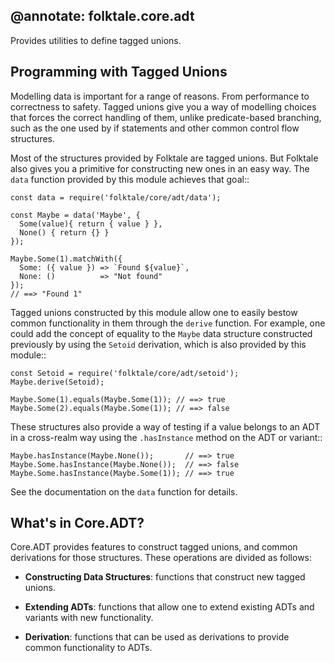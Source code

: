 @annotate: folktale.core.adt
---
Provides utilities to define tagged unions.


## Programming with Tagged Unions

Modelling data is important for a range of reasons. From performance
to correctness to safety. Tagged unions give you a way of modelling
choices that forces the correct handling of them, unlike predicate-based
branching, such as the one used by if statements and other common 
control flow structures.

Most of the structures provided by Folktale are tagged unions. But
Folktale also gives you a primitive for constructing new ones in an
easy way. The `data` function provided by this module achieves that
goal::

    const data = require('folktale/core/adt/data');
    
    const Maybe = data('Maybe', {
      Some(value){ return { value } },
      None() { return {} }
    });

    Maybe.Some(1).matchWith({
      Some: ({ value }) => `Found ${value}`,
      None: ()          => "Not found" 
    });
    // ==> "Found 1"

Tagged unions constructed by this module allow one to easily bestow
common functionality in them through the `derive` function. For example,
one could add the concept of equality to the `Maybe` data structure
constructed previously by using the `Setoid` derivation, which is also
provided by this module::

    const Setoid = require('folktale/core/adt/setoid');
    Maybe.derive(Setoid);

    Maybe.Some(1).equals(Maybe.Some(1)); // ==> true
    Maybe.Some(2).equals(Maybe.Some(1)); // ==> false

These structures also provide a way of testing if a value belongs to
an ADT in a cross-realm way using the `.hasInstance` method on the ADT
or variant::

    Maybe.hasInstance(Maybe.None());       // ==> true
    Maybe.Some.hasInstance(Maybe.None());  // ==> false
    Maybe.Some.hasInstance(Maybe.Some(1)); // ==> true

See the documentation on the `data` function for details.


## What's in Core.ADT?

Core.ADT provides features to construct tagged unions, and common
derivations for those structures. These operations are divided as
follows:

  - **Constructing Data Structures**: functions that construct new
  tagged unions.

  - **Extending ADTs**: functions that allow one to extend existing
  ADTs and variants with new functionality.

  - **Derivation**: functions that can be used as derivations to
  provide common functionality to ADTs.


